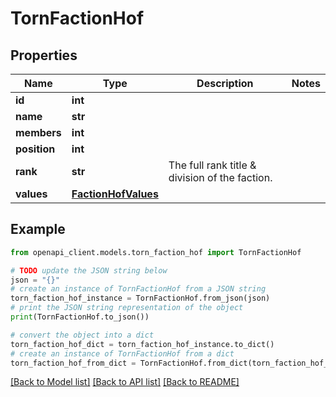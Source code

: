 # TornFactionHof


## Properties

Name | Type | Description | Notes
------------ | ------------- | ------------- | -------------
**id** | **int** |  | 
**name** | **str** |  | 
**members** | **int** |  | 
**position** | **int** |  | 
**rank** | **str** | The full rank title &amp; division of the faction. | 
**values** | [**FactionHofValues**](FactionHofValues.md) |  | 

## Example

```python
from openapi_client.models.torn_faction_hof import TornFactionHof

# TODO update the JSON string below
json = "{}"
# create an instance of TornFactionHof from a JSON string
torn_faction_hof_instance = TornFactionHof.from_json(json)
# print the JSON string representation of the object
print(TornFactionHof.to_json())

# convert the object into a dict
torn_faction_hof_dict = torn_faction_hof_instance.to_dict()
# create an instance of TornFactionHof from a dict
torn_faction_hof_from_dict = TornFactionHof.from_dict(torn_faction_hof_dict)
```
[[Back to Model list]](../README.md#documentation-for-models) [[Back to API list]](../README.md#documentation-for-api-endpoints) [[Back to README]](../README.md)


